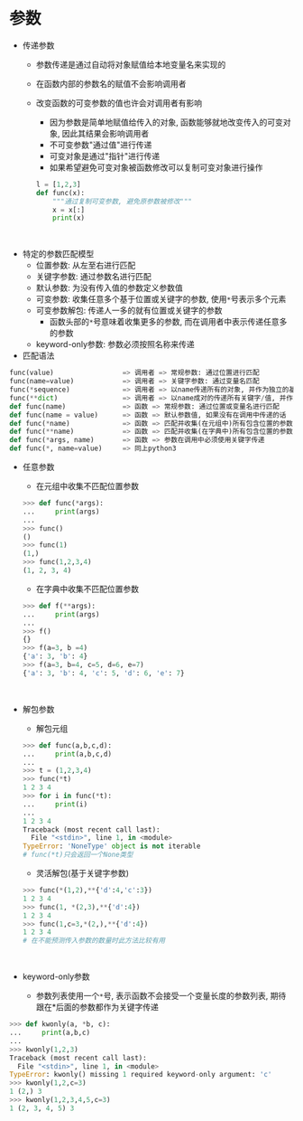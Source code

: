 # 参数

- 传递参数
  - 参数传递是通过自动将对象赋值给本地变量名来实现的

  - 在函数内部的参数名的赋值不会影响调用者

  - 改变函数的可变参数的值也许会对调用者有影响
    - 因为参数是简单地赋值给传入的对象, 函数能够就地改变传入的可变对象, 因此其结果会影响调用者
    - 不可变参数"通过值"进行传递
    - 可变对象是通过"指针"进行传递
    - 如果希望避免可变对象被函数修改可以复制可变对象进行操作

    ```python
    l = [1,2,3]
    def func(x):
        """通过复制可变参数, 避免原参数被修改"""
        x = x[:]
        print(x)
    ```

    ​
- 特定的参数匹配模型
  - 位置参数: 从左至右进行匹配
  - 关键字参数: 通过参数名进行匹配
  - 默认参数: 为没有传入值的参数定义参数值
  - 可变参数: 收集任意多个基于位置或关键字的参数, 使用`*`号表示多个元素
  - 可变参数解包: 传递人一多的就有位置或关键字的参数
    - 函数头部的`*`号意味着收集更多的参数, 而在调用者中表示传递任意多的参数 
  - keyword-only参数: 参数必须按照名称来传递
- 匹配语法

```python
func(value)					=> 调用者 => 常规参数: 通过位置进行匹配
func(name=value)			=> 调用者 => 关键字参数: 通过变量名匹配
func(*sequence)				=> 调用者 => 以name传递所有的对象, 并作为独立的基于未知的参数
func(**dict)				=> 调用者 => 以name成对的传递所有关键字/值, 并作为独立的关键字参数
def func(name)				=> 函数 => 常规参数: 通过位置或变量名进行匹配
def func(name = value)		=> 函数 => 默认参数值, 如果没有在调用中传递的话
def func(*name)				=> 函数 => 匹配并收集(在元组中)所有包含位置的参数
def func(**name)			=> 函数 => 匹配并收集(在字典中)所有包含位置的参数
def func(*args, name)		=> 函数 => 参数在调用中必须使用关键字传递
def func(*, name=value)		=> 同上python3
```

- 任意参数

  - 在元组中收集不匹配位置参数

  ```python
  >>> def func(*args):
  ...     print(args)
  ... 
  >>> func()
  ()
  >>> func(1)
  (1,)
  >>> func(1,2,3,4)
  (1, 2, 3, 4)
  ```

  - 在字典中收集不匹配位置参数

  ```python
  >>> def f(**args):
  ...     print(args)
  ... 
  >>> f()
  {}
  >>> f(a=3, b =4)
  {'a': 3, 'b': 4}
  >>> f(a=3, b=4, c=5, d=6, e=7)
  {'a': 3, 'b': 4, 'c': 5, 'd': 6, 'e': 7}
  ```

  ​

- 解包参数

  - 解包元组

  ```python
  >>> def func(a,b,c,d):
  ...     print(a,b,c,d)
  ... 
  >>> t = (1,2,3,4)
  >>> func(*t)
  1 2 3 4
  >>> for i in func(*t):
  ...     print(i)
  ... 
  1 2 3 4
  Traceback (most recent call last):
    File "<stdin>", line 1, in <module>
  TypeError: 'NoneType' object is not iterable
  # func(*t)只会返回一个None类型
  ```

  - 灵活解包(基于关键字参数)

  ```python
  >>> func(*(1,2),**{'d':4,'c':3})
  1 2 3 4
  >>> func(1, *(2,3),**{'d':4})
  1 2 3 4
  >>> func(1,c=3,*(2,),**{'d':4})
  1 2 3 4
  # 在不能预测传入参数的数量时此方法比较有用
  ```

  ​

- keyword-only参数

  - 参数列表使用一个`*`号, 表示函数不会接受一个变量长度的参数列表, 期待跟在*后面的参数都作为关键字传递

```python
>>> def kwonly(a, *b, c):
...     print(a,b,c)
... 
>>> kwonly(1,2,3)
Traceback (most recent call last):
  File "<stdin>", line 1, in <module>
TypeError: kwonly() missing 1 required keyword-only argument: 'c'
>>> kwonly(1,2,c=3)
1 (2,) 3
>>> kwonly(1,2,3,4,5,c=3)
1 (2, 3, 4, 5) 3

```

